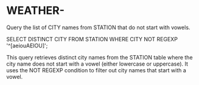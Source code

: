 # WEATHER-
Query the list of CITY names from STATION that do not start with vowels. 

SELECT DISTINCT CITY
FROM STATION
WHERE CITY NOT REGEXP '^[aeiouAEIOU]';

This query retrieves distinct city names from the STATION table where the city name does not start with a vowel (either lowercase or uppercase). It uses the NOT REGEXP condition to filter out city names that start with a vowel.




